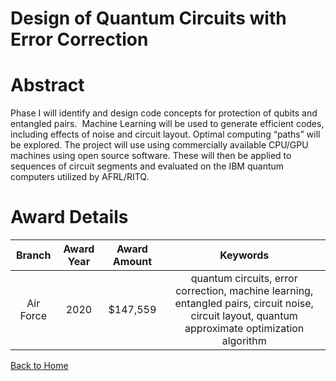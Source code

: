 
Design of Quantum Circuits with Error Correction
================================================

# Abstract


Phase I will identify and design code concepts for protection of qubits and entangled pairs.  Machine Learning will be used to generate efficient codes, including effects of noise and circuit layout. Optimal computing “paths” will be explored. The project will use using commercially available CPU/GPU machines using open source software. These will then be applied to sequences of circuit segments and evaluated on the IBM quantum computers utilized by AFRL/RITQ.  

# Award Details

|Branch|Award Year|Award Amount|Keywords|
| :---: | :---: | :---: | :---: |
|Air Force|2020|$147,559|quantum circuits, error correction, machine learning, entangled pairs, circuit noise, circuit layout, quantum approximate optimization algorithm|
  
  


[Back to Home](https://github.com/chrischow/dod_sbir_awards#1609)